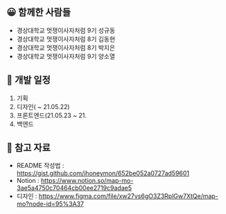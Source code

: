 😀 함께한 사람들
-------------
* 경상대학교 멋쟁이사자처럼 9기 성규동
* 경상대학교 멋쟁이사자처럼 8기 김동현
* 경상대학교 멋쟁이사자처럼 8기 박지은
* 경상대학교 멋쟁이사자처럼 9기 양소열

📆 개발 일정
-------------
1. 기획
2. 디자인( ~ 21.05.22)
3. 프론트엔드(21.05.23 ~ 21.
4. 백엔드

📗 참고 자료
-------------
* README 작성법 : https://gist.github.com/ihoneymon/652be052a0727ad59601
* Notion : https://www.notion.so/map-mo-3ae5a4750c70464cb00ee2719c9adae5
* 디자인 : https://www.figma.com/file/xw27vs6gO3Z3RplGw7XtQe/map-mo?node-id=95%3A37
